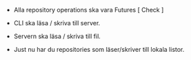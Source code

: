 - Alla repository operations ska vara Futures [ Check ]

- CLI ska läsa / skriva till server.

- Servern ska läsa / skriva till fil.

- Just nu har du repositories som läser/skriver till lokala listor.